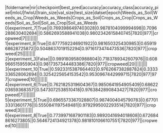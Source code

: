 |foldername|nir|checkpoint|best_pred|accuracy|accuracy_class|accuracy_pixel|mIoU|fwIoU|train_size|val_size|test_size|datset|epoch|Weeds_as_Soil|Weeds_as_Crop|Weeds_as_Weeds|Crops_as_Soil|Crops_as_Crop|Crops_as_Weeds|Soil_as_Soil|Soil_as_Crop|Soil_as_Weeds
0|experiment_7|True||0.7693986497403028|0.9878104099994698|0.7096288630402694||0.5862693588941038|0.9802342615840745|7820|977||cropweed|7|||||||||
1|experiment_9|True||0.6777592246901922|0.9816503254309853|0.6591968628725872||0.5048637019152294|0.9716173474473536|7820|977||cropweed|25|||||||||
2|experiment_3|False|||0.9891809580988804|0.7183789342607976||0.6089665159559043|0.9817357344483386|7820|977||cropweed|20|||||||||
3|experiment_10|True||0.5923315387664402|0.9762667382887824|0.3333336528062694||0.3254225654153542|0.9530967442999715|7820|977|977|cropweed|10|||||||||
4|experiment_6|True||0.7621825319604367|0.9850641954905409|0.6862203659368357||0.5473072538510418|0.9763842890843427|7820|977||cropweed|7|||||||||
5|experiment_5|True||0.6965573367028807|0.9874004045790783|0.6770133313601776||0.5550841197549481|0.9792995002293514|7820|977||cropweed|3|||||||||
6|experiment_8|True||0.7739971687901183|0.9892041694018608|0.6726848616273805||0.5646724134921378|0.9818101066107551|7820|977||cropweed|10|||||||||
